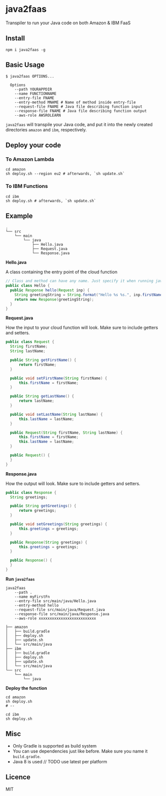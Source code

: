 # java2faas

Transpiler to run your Java code on both Amazon & IBM FaaS

## Install
```shell
npm i java2faas -g
```

## Basic Usage

```shell
$ java2faas OPTIONS... 
  
  Options
    --path YOURAPPDIR 
    --name FUNCTIONNAME 
    --entry-file FNAME 
    --entry-method MNAME # Name of method inside entry-file
    --request-file FNAME # Java file describing function input
    --response-file FNAME # Java file describing function output
    --aws-role AWSROLEARN
```

`java2faas` will transpile your Java code, and put it into the newly created directories `amazon` and `ibm`, respectively.

## Deploy your code

### To Amazon Lambda

```shell
cd amazon
sh deploy.sh --region eu2 # afterwards, `sh update.sh`
```

### To IBM Functions

```shell
cd ibm
sh deploy.sh # afterwards, `sh update.sh`
```


## Example

```
.
└── src
    └── main
        └── java
            ├── Hello.java
            ├── Request.java 
            └── Response.java 
```

**Hello.java**

A class containing the entry point of the cloud function

```java
// Class and method can have any name. Just specify it when running java2faas
public class Hello {
  public Response hello(Request inp) { 
    String greetingString = String.format("Hello %s %s.", inp.firstName, inp.lastName);
    return new Response(greetingString);
  }
}
```

**Request.java**

How the input to your cloud function will look. Make sure to include getters and setters.

```java
public class Request {
  String firstName;
  String lastName;

  public String getFirstName() {
      return firstName;
  }

  public void setFirstName(String firstName) {
      this.firstName = firstName;
  }

  public String getLastName() {
      return lastName;
  }

  public void setLastName(String lastName) {
      this.lastName = lastName;
  }

  public Request(String firstName, String lastName) {
      this.firstName = firstName;
      this.lastName = lastName;
  }

  public Request() {
  }
}
```

**Response.java**

How the output will look. Make sure to include getters and setters.

```java
public class Response {
  String greetings;

  public String getGreetings() {
      return greetings;
  }

  public void setGreetings(String greetings) {
      this.greetings = greetings;
  }

  public Response(String greetings) {
      this.greetings = greetings;
  }

  public Response() {
  }
}
```


**Run `java2faas`**

```shell
java2faas
    --path . 
    --name myFirstFn 
    --entry-file src/main/java/Hello.java 
    --entry-method hello
    --request-file src/main/java/Request.java
    --response-file src/main/java/Response.java
    --aws-role xxxxxxxxxxxxxxxxxxxxxxxxxx
```

```
├── amazon
│   ├── build.gradle
│   ├── deploy.sh
│   ├── update.sh
│   └── src/main/java
├── ibm
│   ├── build.gradle
│   ├── deploy.sh
│   ├── update.sh
│   └── src/main/java
└── src
    └── main
        └── java

```

**Deploy the function**

```
cd amazon
sh deploy.sh
# --

cd ibm
sh deploy.sh
```

## Misc

* Only Gradle is supported as build system
* You can use dependencies just like before. Make sure you name it `build.gradle`.
* Java 8 is used // TODO use latest per platform
## Licence

MIT
